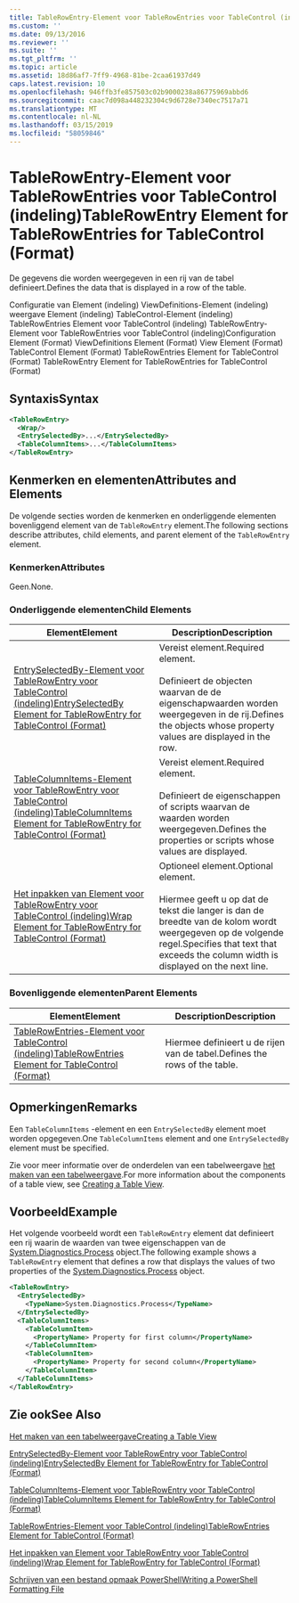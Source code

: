 ```yaml
---
title: TableRowEntry-Element voor TableRowEntries voor TableControl (indeling) | Microsoft Docs
ms.custom: ''
ms.date: 09/13/2016
ms.reviewer: ''
ms.suite: ''
ms.tgt_pltfrm: ''
ms.topic: article
ms.assetid: 18d86af7-7ff9-4968-81be-2caa61937d49
caps.latest.revision: 10
ms.openlocfilehash: 946ffb3fe857503c02b9000238a86775969abbd6
ms.sourcegitcommit: caac7d098a448232304c9d6728e7340ec7517a71
ms.translationtype: MT
ms.contentlocale: nl-NL
ms.lasthandoff: 03/15/2019
ms.locfileid: "58059846"
---
```

# <a name="tablerowentry-element-for-tablerowentries-for-tablecontrol-format"></a><span data-ttu-id="60fa7-102">TableRowEntry-Element voor TableRowEntries voor TableControl (indeling)</span><span class="sxs-lookup"><span data-stu-id="60fa7-102">TableRowEntry Element for TableRowEntries for TableControl (Format)</span></span>

<span data-ttu-id="60fa7-103">De gegevens die worden weergegeven in een rij van de tabel definieert.</span><span class="sxs-lookup"><span data-stu-id="60fa7-103">Defines the data that is displayed in a row of the table.</span></span>

<span data-ttu-id="60fa7-104">Configuratie van Element (indeling) ViewDefinitions-Element (indeling) weergave Element (indeling) TableControl-Element (indeling) TableRowEntries Element voor TableControl (indeling) TableRowEntry-Element voor TableRowEntries voor TableControl (indeling)</span><span class="sxs-lookup"><span data-stu-id="60fa7-104">Configuration Element (Format) ViewDefinitions Element (Format) View Element (Format) TableControl Element (Format) TableRowEntries Element for TableControl (Format) TableRowEntry Element for TableRowEntries for TableControl (Format)</span></span>

## <a name="syntax"></a><span data-ttu-id="60fa7-105">Syntaxis</span><span class="sxs-lookup"><span data-stu-id="60fa7-105">Syntax</span></span>

```xml
<TableRowEntry>
  <Wrap/>
  <EntrySelectedBy>...</EntrySelectedBy>
  <TableColumnItems>...</TableColumnItems>
</TableRowEntry>
```

## <a name="attributes-and-elements"></a><span data-ttu-id="60fa7-106">Kenmerken en elementen</span><span class="sxs-lookup"><span data-stu-id="60fa7-106">Attributes and Elements</span></span>

<span data-ttu-id="60fa7-107">De volgende secties worden de kenmerken en onderliggende elementen bovenliggend element van de `TableRowEntry` element.</span><span class="sxs-lookup"><span data-stu-id="60fa7-107">The following sections describe attributes, child elements, and parent element of the `TableRowEntry` element.</span></span>

### <a name="attributes"></a><span data-ttu-id="60fa7-108">Kenmerken</span><span class="sxs-lookup"><span data-stu-id="60fa7-108">Attributes</span></span>

<span data-ttu-id="60fa7-109">Geen.</span><span class="sxs-lookup"><span data-stu-id="60fa7-109">None.</span></span>

### <a name="child-elements"></a><span data-ttu-id="60fa7-110">Onderliggende elementen</span><span class="sxs-lookup"><span data-stu-id="60fa7-110">Child Elements</span></span>

|<span data-ttu-id="60fa7-111">Element</span><span class="sxs-lookup"><span data-stu-id="60fa7-111">Element</span></span>|<span data-ttu-id="60fa7-112">Description</span><span class="sxs-lookup"><span data-stu-id="60fa7-112">Description</span></span>|
|-------------|-----------------|
|[<span data-ttu-id="60fa7-113">EntrySelectedBy-Element voor TableRowEntry voor TableControl (indeling)</span><span class="sxs-lookup"><span data-stu-id="60fa7-113">EntrySelectedBy Element for TableRowEntry for TableControl (Format)</span></span>](./entryselectedby-element-for-tablerowentry-for-tablecontrol-format.md)|<span data-ttu-id="60fa7-114">Vereist element.</span><span class="sxs-lookup"><span data-stu-id="60fa7-114">Required element.</span></span><br /><br /> <span data-ttu-id="60fa7-115">Definieert de objecten waarvan de de eigenschapwaarden worden weergegeven in de rij.</span><span class="sxs-lookup"><span data-stu-id="60fa7-115">Defines the objects whose property values are displayed in the row.</span></span>|
|[<span data-ttu-id="60fa7-116">TableColumnItems-Element voor TableRowEntry voor TableControl (indeling)</span><span class="sxs-lookup"><span data-stu-id="60fa7-116">TableColumnItems Element for TableRowEntry for TableControl (Format)</span></span>](./tablecolumnitems-element-for-tablerowentry-for-tablecontrol-format.md)|<span data-ttu-id="60fa7-117">Vereist element.</span><span class="sxs-lookup"><span data-stu-id="60fa7-117">Required element.</span></span><br /><br /> <span data-ttu-id="60fa7-118">Definieert de eigenschappen of scripts waarvan de waarden worden weergegeven.</span><span class="sxs-lookup"><span data-stu-id="60fa7-118">Defines the properties or scripts whose values are displayed.</span></span>|
|[<span data-ttu-id="60fa7-119">Het inpakken van Element voor TableRowEntry voor TableControl (indeling)</span><span class="sxs-lookup"><span data-stu-id="60fa7-119">Wrap Element for TableRowEntry for TableControl (Format)</span></span>](./wrap-element-for-tablerowentry-for-tablecontrol-format.md)|<span data-ttu-id="60fa7-120">Optioneel element.</span><span class="sxs-lookup"><span data-stu-id="60fa7-120">Optional element.</span></span><br /><br /> <span data-ttu-id="60fa7-121">Hiermee geeft u op dat de tekst die langer is dan de breedte van de kolom wordt weergegeven op de volgende regel.</span><span class="sxs-lookup"><span data-stu-id="60fa7-121">Specifies that text that exceeds the column width is displayed on the next line.</span></span>|

### <a name="parent-elements"></a><span data-ttu-id="60fa7-122">Bovenliggende elementen</span><span class="sxs-lookup"><span data-stu-id="60fa7-122">Parent Elements</span></span>

|<span data-ttu-id="60fa7-123">Element</span><span class="sxs-lookup"><span data-stu-id="60fa7-123">Element</span></span>|<span data-ttu-id="60fa7-124">Description</span><span class="sxs-lookup"><span data-stu-id="60fa7-124">Description</span></span>|
|-------------|-----------------|
|[<span data-ttu-id="60fa7-125">TableRowEntries-Element voor TableControl (indeling)</span><span class="sxs-lookup"><span data-stu-id="60fa7-125">TableRowEntries Element for TableControl (Format)</span></span>](./tablerowentries-element-for-tablecontrol-format.md)|<span data-ttu-id="60fa7-126">Hiermee definieert u de rijen van de tabel.</span><span class="sxs-lookup"><span data-stu-id="60fa7-126">Defines the rows of the table.</span></span>|

## <a name="remarks"></a><span data-ttu-id="60fa7-127">Opmerkingen</span><span class="sxs-lookup"><span data-stu-id="60fa7-127">Remarks</span></span>

<span data-ttu-id="60fa7-128">Een `TableColumnItems` -element en een `EntrySelectedBy` element moet worden opgegeven.</span><span class="sxs-lookup"><span data-stu-id="60fa7-128">One `TableColumnItems` element and one `EntrySelectedBy` element must be specified.</span></span>

<span data-ttu-id="60fa7-129">Zie voor meer informatie over de onderdelen van een tabelweergave [het maken van een tabelweergave](./creating-a-table-view.md).</span><span class="sxs-lookup"><span data-stu-id="60fa7-129">For more information about the components of a table view, see [Creating a Table View](./creating-a-table-view.md).</span></span>

## <a name="example"></a><span data-ttu-id="60fa7-130">Voorbeeld</span><span class="sxs-lookup"><span data-stu-id="60fa7-130">Example</span></span>

<span data-ttu-id="60fa7-131">Het volgende voorbeeld wordt een `TableRowEntry` element dat definieert een rij waarin de waarden van twee eigenschappen van de [System.Diagnostics.Process](/dotnet/api/System.Diagnostics.Process) object.</span><span class="sxs-lookup"><span data-stu-id="60fa7-131">The following example shows a `TableRowEntry` element that defines a row that displays the values of two properties of the [System.Diagnostics.Process](/dotnet/api/System.Diagnostics.Process) object.</span></span>

```xml
<TableRowEntry>
  <EntrySelectedBy>
    <TypeName>System.Diagnostics.Process</TypeName>
  </EntrySelectedBy>
  <TableColumnItems>
    <TableColumnItem>
      <PropertyName> Property for first column</PropertyName>
    </TableColumnItem>
    <TableColumnItem>
      <PropertyName> Property for second column</PropertyName>
    </TableColumnItem>
  </TableColumnItems>
</TableRowEntry>
```

## <a name="see-also"></a><span data-ttu-id="60fa7-132">Zie ook</span><span class="sxs-lookup"><span data-stu-id="60fa7-132">See Also</span></span>

[<span data-ttu-id="60fa7-133">Het maken van een tabelweergave</span><span class="sxs-lookup"><span data-stu-id="60fa7-133">Creating a Table View</span></span>](./creating-a-table-view.md)

[<span data-ttu-id="60fa7-134">EntrySelectedBy-Element voor TableRowEntry voor TableControl (indeling)</span><span class="sxs-lookup"><span data-stu-id="60fa7-134">EntrySelectedBy Element for TableRowEntry for TableControl (Format)</span></span>](./entryselectedby-element-for-tablerowentry-for-tablecontrol-format.md)

[<span data-ttu-id="60fa7-135">TableColumnItems-Element voor TableRowEntry voor TableControl (indeling)</span><span class="sxs-lookup"><span data-stu-id="60fa7-135">TableColumnItems Element for TableRowEntry for TableControl (Format)</span></span>](./tablecolumnitems-element-for-tablerowentry-for-tablecontrol-format.md)

[<span data-ttu-id="60fa7-136">TableRowEntries-Element voor TableControl (indeling)</span><span class="sxs-lookup"><span data-stu-id="60fa7-136">TableRowEntries Element for TableControl (Format)</span></span>](./tablerowentries-element-for-tablecontrol-format.md)

[<span data-ttu-id="60fa7-137">Het inpakken van Element voor TableRowEntry voor TableControl (indeling)</span><span class="sxs-lookup"><span data-stu-id="60fa7-137">Wrap Element for TableRowEntry for TableControl (Format)</span></span>](./wrap-element-for-tablerowentry-for-tablecontrol-format.md)

[<span data-ttu-id="60fa7-138">Schrijven van een bestand opmaak PowerShell</span><span class="sxs-lookup"><span data-stu-id="60fa7-138">Writing a PowerShell Formatting File</span></span>](./writing-a-powershell-formatting-file.md)
